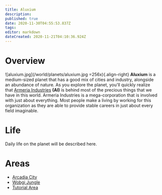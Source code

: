 ```yaml
---
title: Aluxium
description: 
published: true
date: 2020-11-30T04:55:53.837Z
tags: 
editor: markdown
dateCreated: 2020-11-21T04:10:36.924Z
---
```


# Overview

![aluxium.jpg](/world/planets/aluxium.jpg =256x){.align-right}
**Aluxium** is a medium-sized planet that has a good mix of cities and industry, alongside an abundance of nature. As you explore the planet, you'll quickly realize that [Armeria Industries](/world/corporations/armeria-industries) **(AI)** is behind most of the precious things that we have in this world. Armeria Industries is a mega-corporation that is involved with just about everything. Most people make a living by working for this organization as they are able to provide stable careers in just about every field imaginable.

# Life

Daily life on the planet will be described here.

# Areas

- [Arcadia City](/world/planets/aluxium/arcadia)
- [Wobgi Jungle](/world/planets/aluxium/wobgi-jungle)
- [Tutorial Area](/world/planets/aluxium/tutorial-area)